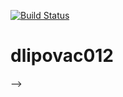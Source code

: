 [![Build Status](https://travis-ci.org/dlipovac012/dlipovac012.svg?branch=master)](https://travis-ci.org/dlipovac012/dlipovac012)

# dlipovac012
<!-- 
### Hi there 👋

#### A few facts about me:

[![Anurag's github stats](https://github-readme-stats.vercel.app/api?username=dlipovac012&count_private=true&show_icons=true&theme=highcontrast)](https://github.com/anuraghazra/github-readme-stats)

[![Top Langs](https://github-readme-stats.vercel.app/api/top-langs/?username=dlipovac012&layout=compact&hide=php)](https://github.com/anuraghazra/github-readme-stats)

![](https://komarev.com/ghpvc/?username=dlipovac012)

<!--

Here are some ideas to get you started:

- 🔭 I’m currently working on ...
- 🌱 I’m currently learning ...
- 👯 I’m looking to collaborate on ...
- 🤔 I’m looking for help with ...
- 💬 Ask me about ...
- 📫 How to reach me: ...
- 😄 Pronouns: ...
- ⚡ Fun fact: ...
-->
 -->
